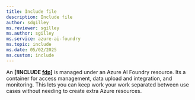```yaml
---
title: Include file
description: Include file
author: sdgilley
ms.reviewer: sgilley
ms.author: sgilley
ms.service: azure-ai-foundry
ms.topic: include
ms.date: 05/02/2025
ms.custom: include
---
```



An **[!INCLUDE [fdp](fdp-project-name.md)]** is managed under an Azure AI Foundry resource. Its a container for access management, data upload and integration, and monitoring. This lets you can keep work your work separated between use cases without needing to create extra Azure resources.
